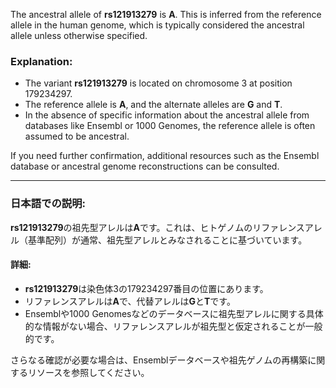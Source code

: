 The ancestral allele of **rs121913279** is **A**. This is inferred from the reference allele in the human genome, which is typically considered the ancestral allele unless otherwise specified.

### Explanation:
- The variant **rs121913279** is located on chromosome 3 at position 179234297.
- The reference allele is **A**, and the alternate alleles are **G** and **T**.
- In the absence of specific information about the ancestral allele from databases like Ensembl or 1000 Genomes, the reference allele is often assumed to be ancestral.

If you need further confirmation, additional resources such as the Ensembl database or ancestral genome reconstructions can be consulted.

---

### 日本語での説明:
**rs121913279**の祖先型アレルは**A**です。これは、ヒトゲノムのリファレンスアレル（基準配列）が通常、祖先型アレルとみなされることに基づいています。

#### 詳細:
- **rs121913279**は染色体3の179234297番目の位置にあります。
- リファレンスアレルは**A**で、代替アレルは**G**と**T**です。
- Ensemblや1000 Genomesなどのデータベースに祖先型アレルに関する具体的な情報がない場合、リファレンスアレルが祖先型と仮定されることが一般的です。

さらなる確認が必要な場合は、Ensemblデータベースや祖先ゲノムの再構築に関するリソースを参照してください。